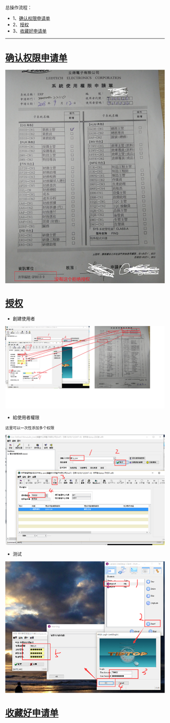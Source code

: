总操作流程：
- 1、[确认权限申请单](#tiptop-01)
- 2、[授权](#tiptop-02)
- 3、[收藏好申请单](#tiptop-03)

***

# <a name="GoogleChrome-01" href="#" >确认权限申请单</a>

![](image/1-1.png)

# <a name="GoogleChrome-02" href="#" >授权</a>

- 創建使用者

![](image/1-2.png)

- 給使用者權限

`这里可以一次性添加多个权限`

![](image/1-3.png)

- 测试

![](image/1-4.png)

# <a name="GoogleChrome-03" href="#" >收藏好申请单</a>

